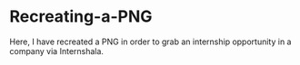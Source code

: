 # Recreating-a-PNG
Here, I have recreated a PNG in order to grab an internship opportunity in a company via Internshala.
